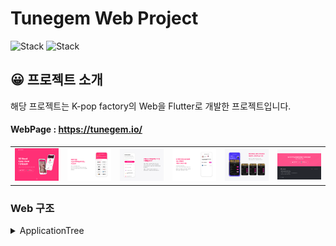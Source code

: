 <h1 align="left">Tunegem Web Project</h1>  

<div align="left">
 
![Stack](https://img.shields.io/badge/flutter-02569B?style=for-the-badge&logo=Flutter&logoColor=white)
![Stack](https://img.shields.io/badge/dart-0175C2?style=for-the-badge&logo=Dart&logoColor=white)
  
## 😀 프로젝트 소개  
해당 프로젝트는 K-pop factory의 Web을 Flutter로 개발한 프로젝트입니다. 
  
#### WebPage : https://tunegem.io/ 

 <table>
   <tr>
      <td>
         <img width="200px" src="./assets/images/1.png">
      </td>
      <td>
         <a href="https://tunegem.io/ ">
         <img width="200px" src="./assets/images/2.png">
      </td>
      <td>
         <a href="https://tunegem.io/ ">
         <img width="200px" src="./assets/images/3.png">
      </td>
      <td>
         <a href="https://tunegem.io/ ">
         <img width="200px" src="./assets/images/4.png">
      </td>
      <td>
         <a href="https://tunegem.io/ ">
         <img width="200px" src="./assets/images/5.png">
      </td>
      <td>
         <a href="https://tunegem.io/ ">
         <img width="200px" src="./assets/images/6.png">
      </td>
   </tr>
 </table>  
 
 
### Web 구조
<details><summary>ApplicationTree</summary>

```bash
├── controller
│   └── structure_controller.dart
├── dot_indicator.dart
├── main.dart
├── page_contents_data.dart
├── pages
│   ├── analyzing_page.dart
│   ├── audition_page.dart
│   ├── break_point.dart
│   ├── common.dart
│   ├── end_container.dart
│   ├── intro_down_button.dart
│   ├── intro_page.dart
│   ├── lesson_page.dart
│   ├── report_page.dart
│   └── structure.dart
└── support_ui.dart
```
</details>
